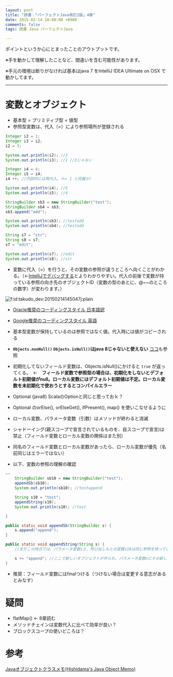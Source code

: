 ```yaml
---
layout: post
title: "読書：「パーフェクトJava改訂2版」4章"
date: 2015-02-14 18:00:00 +0900
comments: false
tags: 読書 Java パーフェクトJava

---
```



ポイントというか心にとまったことのアウトプットです。

※手を動かして理解したことなど、間違いを含む可能性があります。

※手元の環境は断りがなければ基本はjava 7 をIntelliJ IDEA Ultimate on OSX で動かしてます。

---

# 変数とオブジェクト

<!--more-->


* 基本型 = プリミティブ型 = 値型
* 参照型変数は、代入（=）により参照場所が登録される

```java
Integer i2 = 1;
Integer i3 = i2;
i2 = 3;

System.out.println(i2); //3
System.out.println(i3); //1 //3じゃない

Integer i4 = 4;
Integer i5 = i4;
i4 ++; //内部的には再代入。（+= 1 と同義か）

System.out.println(i4); //5
System.out.println(i5); //4

StringBuilder sb3 = new StringBuilder("test");
StringBuilder sb4 = sb3;
sb3.append("add");

System.out.println(sb3); //testadd
System.out.println(sb4); //testadd

String s7 = "str";
String s8 = s7;
s7 = "edit";

System.out.println(s7); //edit
System.out.println(s8); //str
```

* 変数に代入（=）を行うと、その変数の参照が違うところへ向くことがわかる。（←[IntelliJでデバッグする](https://www.jetbrains.com/idea/help/debug-tool-window-variables.html)とよりわかりやすい。代入の前後で変数が持っている参照の向き先のオブジェクトID（変数の型のあとに、@~~のところの数字）が変わります。）

<p><span itemscope itemtype="http://schema.org/Photograph"><img src="http://cdn-ak.f.st-hatena.com/images/fotolife/t/takudo_dev/20150214/20150214145047.jpg" alt="f:id:takudo_dev:20150214145047j:plain" title="f:id:takudo_dev:20150214145047j:plain" class="hatena-fotolife" itemprop="image"></span></p>

* [Oracle推奨のコーディングスタイル 日本語訳](http://www.alles.or.jp/~torutk/oojava/codingStandard/)
* [Google推奨のコーディングスタイル 英語](https://google-styleguide.googlecode.com/svn/trunk/javaguide.html)

* 基本型変数が保持しているのは参照ではなく値。代入時には値がコピーされる
* __`Objects.nonNull()` `Objects.isNull()`はjava 8じゃないと使えない__ [ココ](http://www.ne.jp/asahi/hishidama/home/tech/java/object.html)も参照
* 初期化してないフィールド変数は、Objects.isNull()にかけると `true` が返ってくる。　←　__フィールド変数で参照型の場合は、初期化をしないとデフォルト初期値がnull。ローカル変数にはデフォルト初期値は不定。ローカル変数を未初期化で使おうとするとコンパイルエラー__
* Optional (java8) ScalaのOptionと同じと思っておｋ？
* Optional のorElse(), orElseGet(), ifPresent(), map() を使いこなせるように
* ローカル変数、パラメータ変数（引数）はメソッドが終わると消滅
* シャドーイング(親スコープで宣言されているものを、自スコープで宣言)は禁止（フィールド変数とローカル変数の関係はまた別）
* 同名のフィールド変数とローカル変数があったら、ローカル変数が優先（名前同じはエラーではない）

* 以下、変数の参照の理解の確認

```java
~~
    StringBuilder sb10 = new StringBuilder("test");
    appendSb(sb10);
    System.out.println(sb10); //testappend

    String s10 = "test";
    appendString(s10);
    System.out.println(s10); //test

}

public static void appendSb(StringBuilder s) {
    s.append("append");
}

public static void appendString(String s) {
    //まだこの時点では、パラメータ変数sと、呼び出しもとの変数s10は同じ参照を持っている

    s += "append"; //ここで新しいオブジェクトが作られ、パラメータ変数sにその新しいオブジェクトの参照が代入される
}
```

* 推奨：フィールド変数にはfinalつける（つけない場合は変更する意志があるとみなす）

# 疑問

* flatMap() ← 8章読む
* メソッドチェインは変数代入に比べて効率が良い？
* ブロックスコープの使いどころは？


# 参考

[Javaオブジェクトクラスメモ(Hishidama's Java Object Memo)](http://www.ne.jp/asahi/hishidama/home/tech/java/object.html)


